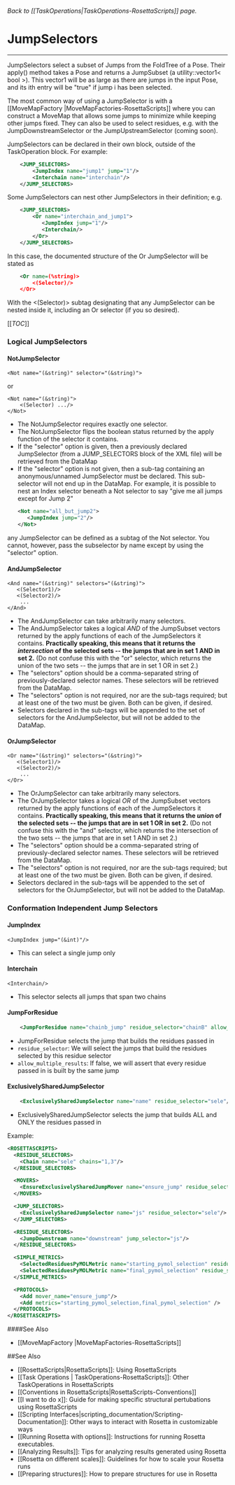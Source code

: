 <!-- --- title: JumpSelectors -->

*Back to [[TaskOperations|TaskOperations-RosettaScripts]] page.*

# JumpSelectors
----------------

JumpSelectors select a subset of Jumps from the FoldTree of a Pose. Their apply() method takes a Pose and returns a JumpSubset (a utility::vector1\< bool \>). This vector1 will be as large as there are jumps in the input Pose, and its ith entry will be "true" if jump i has been selected. 

The most common way of using a JumpSelector is with a [[MoveMapFactory |MoveMapFactories-RosettaScripts]] where you can construct a MoveMap that allows some jumps to minimize while keeping other jumps fixed. They can also be used to select residues, e.g. with the JumpDownstreamSelector or the JumpUpstreamSelector (coming soon).

JumpSelectors can be declared in their own block, outside of the TaskOperation block. For example:
```xml
    <JUMP_SELECTORS>
        <JumpIndex name="jump1" jump="1"/>
        <Interchain name="interchain"/>
    </JUMP_SELECTORS>
```
Some JumpSelectors can nest other JumpSelectors in their definition; e.g.
```xml
    <JUMP_SELECTORS>
        <Or name="interchain_and_jump1">
           <JumpIndex jump="1"/>
           <Interchain/>
        </Or>
    </JUMP_SELECTORS>
```
In this case, the documented structure of the Or JumpSelector will be stated as
```xml
    <Or name=(%string)>
        <(Selector)/>
    </Or>
```
With the <(Selector)> subtag designating that any JumpSelector can be nested inside it,
including an Or selector (if you so desired).


[[_TOC_]]

### Logical JumpSelectors

#### NotJumpSelector

    <Not name="(&string)" selector="(&string)">

or

    <Not name="(&string)">
        <(Selector) .../>
    </Not>

-   The NotJumpSelector requires exactly one selector.
-   The NotJumpSelector flips the boolean status returned by the apply function of the selector it contains.
-   If the "selector" option is given, then a previously declared JumpSelector (from a JUMP\_SELECTORS block of the XML file) will be retrieved from the DataMap
-   If the "selector" option is not given, then a sub-tag containing an anonymous/unnamed JumpSelector must be declared. This sub-selector will not end up in the DataMap.  For example, it is possible to nest an Index selector beneath a Not selector to say "give me all jumps except for Jump 2"
    ```xml
    <Not name="all_but_jump2">
       <JumpIndex jump="2"/>
    </Not>
    ```
any JumpSelector can be defined as a subtag of the Not selector.  You cannot, however, pass the subselector by name except by using the "selector" option.

#### AndJumpSelector

    <And name="(&string)" selectors="(&string)">
       <(Selector1)/>
       <(Selector2)/>
        ...
    </And>

-   The AndJumpSelector can take arbitrarily many selectors.
-   The AndJumpSelector takes a logical *AND* of the JumpSubset vectors returned by the apply functions of each of the JumpSelectors it contains.  <b>Practically speaking, this means that it returns the <i>intersection</i> of the selected sets -- the jumps that are in set 1 AND in set 2.</b>  (Do not confuse this with the "or" selector, which returns the union of the two sets -- the jumps that are in set 1 OR in set 2.)
-   The "selectors" option should be a comma-separated string of previously-declared selector names. These selectors will be retrieved from the DataMap.
-   The "selectors" option is not required, nor are the sub-tags required; but at least one of the two must be given. Both can be given, if desired.
-   Selectors declared in the sub-tags will be appended to the set of selectors for the AndJumpSelector, but will not be added to the DataMap.

#### OrJumpSelector

    <Or name="(&string)" selectors="(&string)">
       <(Selector1)/>
       <(Selector2)/>
        ...
    </Or>

-   The OrJumpSelector can take arbitrarily many selectors.
-   The OrJumpSelector takes a logical *OR* of the JumpSubset vectors returned by the apply functions of each of the JumpSelectors it contains.  <b>Practically speaking, this means that it returns the <i>union</i> of the selected sets -- the jumps that are in set 1 OR in set 2.</b>  (Do not confuse this with the "and" selector, which returns the intersection of the two sets -- the jumps that are in set 1 AND in set 2.)
-   The "selectors" option should be a comma-separated string of previously-declared selector names. These selectors will be retrieved from the DataMap.
-   The "selectors" option is not required, nor are the sub-tags required; but at least one of the two must be given. Both can be given, if desired.
-   Selectors declared in the sub-tags will be appended to the set of selectors for the OrJumpSelector, but will not be added to the DataMap.

### Conformation Independent Jump Selectors

#### JumpIndex

    <JumpIndex jump="(&int)"/>

-   This can select a single jump only

#### Interchain

    <Interchain/>

-   This selector selects all jumps that span two chains

#### JumpForResidue

```xml
    <JumpForResidue name="chainb_jump" residue_selector="chainB" allow_multiple_results="true"/>
```

-   JumpForResidue selects the jump that builds the residues passed in
-   `residue_selector`: We will select the jumps that build the residues selected by this residue selector
-   `allow_multiple_results`: If false, we will assert that every residue passed in is built by the same jump


#### ExclusivelySharedJumpSelector

```xml
    <ExclusivelySharedJumpSelector name="name" residue_selector="sele"/>
```

-   ExclusivelySharedJumpSelector selects the jump that builds ALL and ONLY the residues passed in

Example:
```xml
<ROSETTASCRIPTS>
  <RESIDUE_SELECTORS>
    <Chain name="sele" chains="1,3"/>
  </RESIDUE_SELECTORS>

  <MOVERS>
    <EnsureExclusivelySharedJumpMover name="ensure_jump" residue_selector="sele"/> 
  </MOVERS>

  <JUMP_SELECTORS>
    <ExclusivelySharedJumpSelector name="js" residue_selector="sele"/>
  </JUMP_SELECTORS>

  <RESIDUE_SELECTORS>
    <JumpDownstream name="downstream" jump_selector="js"/>
  </RESIDUE_SELECTORS>

  <SIMPLE_METRICS>
    <SelectedResiduesPyMOLMetric name="starting_pymol_selection" residue_selector="sele" custom_type="start"/>
    <SelectedResiduesPyMOLMetric name="final_pymol_selection" residue_selector="downstream" custom_type="final"/>
  </SIMPLE_METRICS>

  <PROTOCOLS>
    <Add mover_name="ensure_jump"/>
    <Add metrics="starting_pymol_selection,final_pymol_selection" />
  </PROTOCOLS>
</ROSETTASCRIPTS>
```

####See Also

* [[MoveMapFactory |MoveMapFactories-RosettaScripts]]

##See Also

* [[RosettaScripts|RosettaScripts]]: Using RosettaScripts
* [[Task Operations | TaskOperations-RosettaScripts]]: Other TaskOperations in RosettaScripts
* [[Conventions in RosettaScripts|RosettaScripts-Conventions]]
* [[I want to do x]]: Guide for making specific structural pertubations using RosettaScripts
* [[Scripting Interfaces|scripting_documentation/Scripting-Documentation]]: Other ways to interact with Rosetta in customizable ways
* [[Running Rosetta with options]]: Instructions for running Rosetta executables.
* [[Analyzing Results]]: Tips for analyzing results generated using Rosetta
* [[Rosetta on different scales]]: Guidelines for how to scale your Rosetta runs
* [[Preparing structures]]: How to prepare structures for use in Rosetta